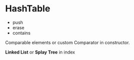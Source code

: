 # HashTable
- push
- erase
- contains


Comparable elements or custom Comparator in constructor.


**Linked List** or **Splay Tree** in index
